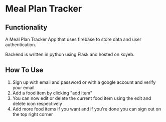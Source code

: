 # Meal Plan Tracker

## Functionality
A Meal Plan Tracker App that uses firebase to store data and user authentication.

Backend is written in python using Flask and hosted on koyeb.

## How To Use
1. Sign up with email and password or with a google account and verify your email.
2. Add a food item by clicking "add item"
3. You can now edit or delete the current food item using the edit and delete icon respectively
4. Add more food items if you want and if you're done you can sign out on the top right corner
